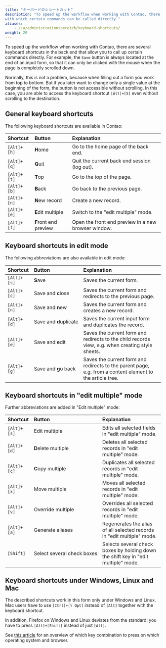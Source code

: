```yaml
---
title: "キーボードのショートカット"
description: "To speed up the workflow when working with Contao, there are several keyboard shortcuts in the back end, 
with which certain commands can be called directly."
aliases:
    - /ja/administrationsbereich/keyboard-shortcuts/
weight: 20
---
```


To speed up the workflow when working with Contao, there are several keyboard shortcuts in the back end that allow you to
call up certain commands directly. For example, the `Save` button is always located at the end of an input form, so that 
it can only be clicked with the mouse when the page is completely scrolled down.

Normally, this is not a problem, because when filling out a form you work from top to bottom. But 
if you later want to change only a single value at the beginning of the form, the button is not accessible without scrolling. 
In this case, you are able to access the keyboard shortcut `[Alt]+[S]` even without scrolling 
to the destination.


## General keyboard shortcuts

The following keyboard shortcuts are available in Contao:

| Shortcut          | Button                  | Explanation                                                                         |
|:------------------|:------------------------|:------------------------------------------------------------------------------------|
| `[Alt]+[h]`       | **H**ome                | Go to the home page of the back end.                                                |
| `[Alt]+[q]`       | **Q**uit                | Quit the current back end session (log out).                                        |
| `[Alt]+[t]`       | **T**op                 | Go to the top of the page.                                                          |
| `[Alt]+[b]`       | **B**ack                | Go back to the previous page.                                                       |
| `[Alt]+[n]`       | **N**ew record          | Create a new record.                                                                |
| `[Alt]+[e]`       | **E**dit multiple       | Switch to the "edit multiple" mode.                                                 |
| `[Alt]+[f]`       | **F**ront end preview   | Open the front end preview in a new browser window.                                 |


## Keyboard shortcuts in edit mode

The following abbreviations are also available in edit mode:

| Shortcut          | Button                                | Explanation                                                                                               |
|:------------------|:--------------------------------------|:----------------------------------------------------------------------------------------------------------|
| `[Alt]+[s]`       | **S**ave                              | Saves the current form.                                                                                   |
| `[Alt]+[c]`       | Save and **c**lose                    | Saves the current form and redirects to the previous page.                                                |
| `[Alt]+[n]`       | Save and **n**ew                      | Saves the current form and creates a new record.                                                          |
| `[Alt]+[d]`       | Save&nbsp;and&nbsp;**d**uplicate      | Saves the current input form and duplicates the record.                                                   |
| `[Alt]+[e]`       | Save and **e**dit                     | Saves the current form and redirects to the child records view, e.g. when creating style sheets.          |
| `[Alt]+[g]`       | Save and **g**o back                  | Saves the current form and redirects to the parent page, e.g. from a content element to the article tree. |


## Keyboard shortcuts in "edit multiple" mode

Further abbreviations are added in "Edit multiple" mode:

| Shortcut          | Button                                      | Explanation                                                                                         |
|:------------------|:--------------------------------------------|:----------------------------------------------------------------------------------------------------|
| `[Alt]+[s]`       | Edit multiple                               | Edits all selected fields in "edit multiple" mode.                                                  |
| `[Alt]+[d]`       | **D**elete multiple                         | Deletes all selected records in "edit multiple" mode.                                               |
| `[Alt]+[c]`       | **C**opy multiple                           | Duplicates all selected records in "edit multiple" mode.                                            |
| `[Alt]+[x]`       | Move multiple                          	    | Moves all selected records in "edit multiple" mode.                                                 |
| `[Alt]+[v]`       | Override multiple                           | Overrides all selected records in "edit multiple" mode.                                             |
| `[Alt]+[a]`       | Generate aliases                            | Regenerates the alias of all selected records in "edit multiple" mode.                              |
| `[Shift]`         | Select&nbsp;several&nbsp;check&nbsp;boxes   | Selects several check boxes by holding down the shift key in "edit multiple" mode.                  |


## Keyboard shortcuts under Windows, Linux and Mac

The described shortcuts work in this form only under Windows and Linux. Mac users have to use `[Ctrl]+[⌥ Opt]` instead of `[Alt]` 
together with the keyboard shortcut.

In addition, Firefox on Windows and Linux deviates from the standard: you have to press `[Alt]+[Shift]` instead of just `[Alt]`.

See [this article][MozillaAccesskey] for an overview of which key combination to press on which operating system and 
browser.


[MozillaAccesskey]: https://developer.mozilla.org/en-US/docs/Web/HTML/Global_attributes/accesskey
